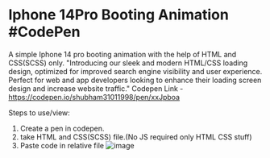 # Iphone 14Pro Booting Animation #CodePen
A simple Iphone 14 pro booting animation  with the help of HTML and CSS(SCSS) only.
"Introducing our sleek and modern HTML/CSS loading design, optimized for improved search engine visibility and user experience. Perfect for web and app developers looking to enhance their loading screen design and increase website traffic."
Codepen Link - https://codepen.io/shubham31011998/pen/xxJpboa

Steps to use/view:
1. Create a pen in codepen.
2. take HTML and CSS(SCSS) file.(No JS required only HTML CSS stuff)
3. Paste code in relative file
![image](https://user-images.githubusercontent.com/64345403/213676800-b757e99d-1cbc-476d-88d2-515a91e29a52.png)


